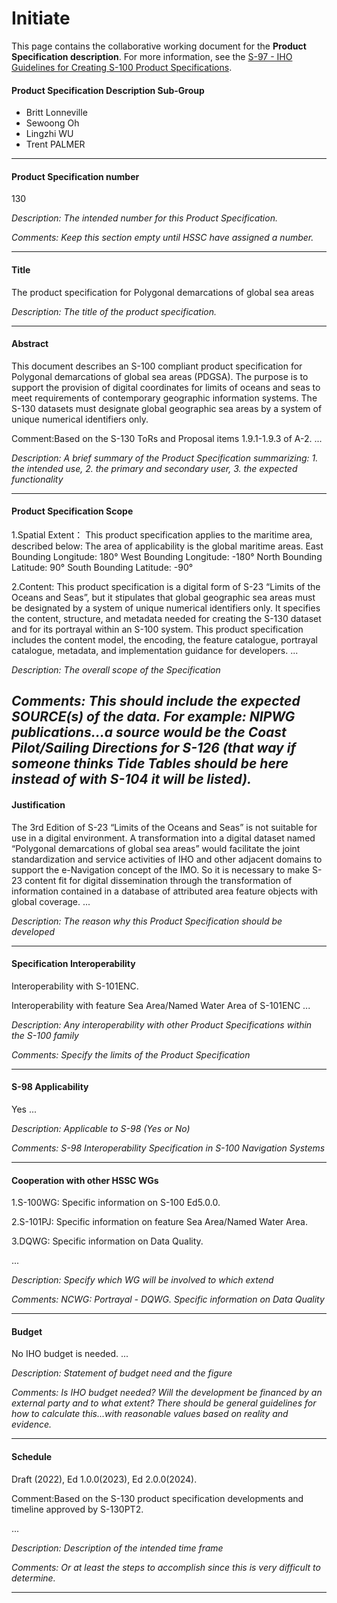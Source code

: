 # Initiate

This page contains the collaborative working document for the **Product Specification description**. For more information, see the [S-97 - IHO Guidelines for Creating S-100 Product Specifications](https://registry.iho.int/guidance/list.do).

#### Product Specification Description Sub-Group

+ Britt Lonneville
+ Sewoong Oh
+ Lingzhi WU
+ Trent PALMER
---

#### Product Specification number

130

*Description: The intended number for this Product Specification.*

*Comments: Keep this section empty until HSSC have assigned a number.*

---

#### Title

The product specification for Polygonal demarcations of global sea areas

*Description: The title of the product specification.*


---

#### Abstract

This document describes an S-100 compliant product specification for Polygonal demarcations of global sea areas (PDGSA). The purpose is to support the provision of digital coordinates for limits of oceans and seas to meet requirements of contemporary geographic information systems. The S-130 datasets must designate global geographic sea areas by a system of unique numerical identifiers only.

Comment:Based on the S-130 ToRs and Proposal items 1.9.1-1.9.3 of A-2.
...

*Description: A brief summary of the Product Specification summarizing: 1. the intended use, 2. the primary and secondary user, 3. the expected functionality*

---

#### Product Specification Scope

1.Spatial Extent：
This product specification applies to the maritime area, described below: The area of applicability is the global maritime areas. 
East Bounding Longitude: 180° 
West Bounding Longitude: -180° 
North Bounding Latitude: 90° 
South Bounding Latitude: -90° 

2.Content: 
This product specification is a digital form of S-23 “Limits of the Oceans and Seas”, but it stipulates that global geographic sea areas must be designated by a system of unique numerical identifiers only. It specifies the content, structure, and metadata needed for creating the S-130 dataset and for its portrayal within an S-100 system. This product specification includes the content model, the encoding, the feature catalogue, portrayal catalogue, metadata, and implementation guidance for developers.
...

*Description: The overall scope of the Specification*

*Comments: This should include the expected SOURCE(s) of the data. For example: NIPWG publications...a source would be the Coast Pilot/Sailing Directions for S-126 (that way if someone thinks Tide Tables should be here
instead of with S-104 it will be listed).*
---

#### Justification

The 3rd Edition of S-23 “Limits of the Oceans and Seas” is not suitable for use in a digital environment. A transformation into a digital dataset named “Polygonal demarcations of global sea areas” would facilitate the joint standardization and service activities of IHO and other adjacent domains to support the e-Navigation concept of the IMO. So it is necessary to make S-23 content fit for digital dissemination through the transformation of information contained in a database of attributed area feature objects with global coverage.
...

*Description: The reason why this Product Specification should be developed*

---

#### Specification Interoperability

Interoperability with S-101ENC.

Interoperability with feature Sea Area/Named Water Area of S-101ENC
...

*Description: Any interoperability with other Product Specifications within the S-100 family*

*Comments: Specify the limits of the Product Specification*

---

#### S-98 Applicability

Yes
...

*Description: Applicable to S-98 (Yes or No)*

*Comments: S-98 Interoperability Specification in S-100 Navigation Systems*

---


#### Cooperation with other HSSC WGs


1.S-100WG: Specific information on S-100 Ed5.0.0.

2.S-101PJ: Specific information on feature Sea Area/Named Water Area.

3.DQWG:    Specific information on Data Quality.

...

*Description: Specify which WG will be involved to which extend*

*Comments: NCWG: Portrayal - DQWG. Specific information on Data Quality*

---

#### Budget

No IHO budget is needed.
...

*Description: Statement of budget need and the figure*

*Comments: Is IHO budget needed? Will the development be financed by an
external party and to what extent? There should be general guidelines for how to calculate this...with reasonable values based on reality and evidence.*



---


#### Schedule

Draft (2022), Ed 1.0.0(2023), Ed 2.0.0(2024).

Comment:Based on the S-130 product specification developments and timeline approved by S-130PT2.


...

*Description: Description of the intended time frame*

*Comments: Or at least the steps to accomplish since this is very difficult to determine.*



---

